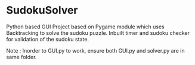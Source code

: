 # SudokuSolver

Python based GUI Project based on Pygame module which uses Backtracking to solve the sudoku puzzle. Inbuilt timer and sudoku checker for validation of the sudoku state.

Note : Inorder to GUI.py to work, ensure both GUI.py and solver.py are in same folder.

